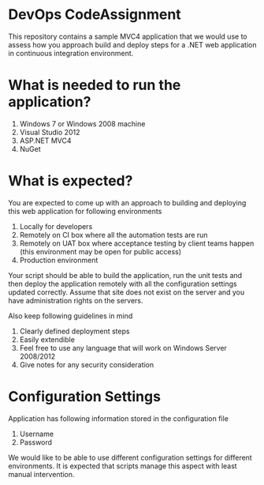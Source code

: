 DevOps CodeAssignment
=====================

This repository contains a sample MVC4 application that we would use to assess how you approach build and deploy steps for a .NET web application in continuous integration environment. 

What is needed to run the application?
=====================================

1. Windows 7 or Windows 2008 machine
2. Visual Studio 2012
2. ASP.NET MVC4
3. NuGet

What is expected?
=================

You are expected to come up with an approach to building and deploying this web application for following environments

1. Locally for developers
2. Remotely on CI box where all the automation tests are run
3. Remotely on UAT box where acceptance testing by client teams happen (this environment may be open for public access)
4. Production environment


Your script should be able to build the application, run the unit tests and then deploy the application remotely with all the configuration settings updated correctly. Assume that site does not exist on the server and you have administration rights on the servers.  

Also keep following guidelines in mind

1. Clearly defined deployment steps
2. Easily extendible
3. Feel free to use any language that will work on Windows Server 2008/2012
4. Give notes for any security consideration 

Configuration Settings
======================

Application has following information stored in the configuration file

1. Username
2. Password


We would like to be able to use different configuration settings for different environments. It is expected that scripts manage this aspect with least manual intervention.
